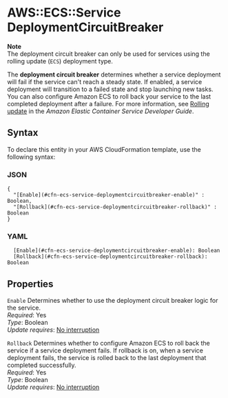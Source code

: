# AWS::ECS::Service DeploymentCircuitBreaker<a name="aws-properties-ecs-service-deploymentcircuitbreaker"></a>

**Note**  
The deployment circuit breaker can only be used for services using the rolling update \(`ECS`\) deployment type\.

The **deployment circuit breaker** determines whether a service deployment will fail if the service can't reach a steady state\. If enabled, a service deployment will transition to a failed state and stop launching new tasks\. You can also configure Amazon ECS to roll back your service to the last completed deployment after a failure\. For more information, see [Rolling update](https://docs.aws.amazon.com/AmazonECS/latest/developerguide/deployment-type-ecs.html) in the _Amazon Elastic Container Service Developer Guide_\.

## Syntax<a name="aws-properties-ecs-service-deploymentcircuitbreaker-syntax"></a>

To declare this entity in your AWS CloudFormation template, use the following syntax:

### JSON<a name="aws-properties-ecs-service-deploymentcircuitbreaker-syntax.json"></a>

```
{
  "[Enable](#cfn-ecs-service-deploymentcircuitbreaker-enable)" : Boolean,
  "[Rollback](#cfn-ecs-service-deploymentcircuitbreaker-rollback)" : Boolean
}
```

### YAML<a name="aws-properties-ecs-service-deploymentcircuitbreaker-syntax.yaml"></a>

```
  [Enable](#cfn-ecs-service-deploymentcircuitbreaker-enable): Boolean
  [Rollback](#cfn-ecs-service-deploymentcircuitbreaker-rollback): Boolean
```

## Properties<a name="aws-properties-ecs-service-deploymentcircuitbreaker-properties"></a>

`Enable` <a name="cfn-ecs-service-deploymentcircuitbreaker-enable"></a>
Determines whether to use the deployment circuit breaker logic for the service\.  
_Required_: Yes  
_Type_: Boolean  
_Update requires_: [No interruption](https://docs.aws.amazon.com/AWSCloudFormation/latest/UserGuide/using-cfn-updating-stacks-update-behaviors.html#update-no-interrupt)

`Rollback` <a name="cfn-ecs-service-deploymentcircuitbreaker-rollback"></a>
Determines whether to configure Amazon ECS to roll back the service if a service deployment fails\. If rollback is on, when a service deployment fails, the service is rolled back to the last deployment that completed successfully\.  
_Required_: Yes  
_Type_: Boolean  
_Update requires_: [No interruption](https://docs.aws.amazon.com/AWSCloudFormation/latest/UserGuide/using-cfn-updating-stacks-update-behaviors.html#update-no-interrupt)

